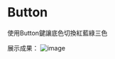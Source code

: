 # Button
使用Button鍵讓底色切換紅藍綠三色

展示成果：
![image](https://github.com/Angus1226/Button/blob/master/RGBb.jpg=800x500)



